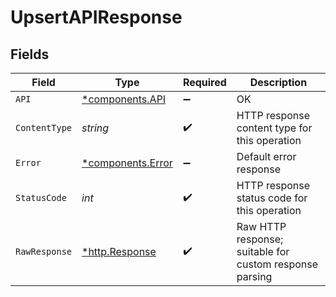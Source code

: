 # UpsertAPIResponse


## Fields

| Field                                                   | Type                                                    | Required                                                | Description                                             |
| ------------------------------------------------------- | ------------------------------------------------------- | ------------------------------------------------------- | ------------------------------------------------------- |
| `API`                                                   | [*components.API](../../models/components/api.md)       | :heavy_minus_sign:                                      | OK                                                      |
| `ContentType`                                           | *string*                                                | :heavy_check_mark:                                      | HTTP response content type for this operation           |
| `Error`                                                 | [*components.Error](../../models/components/error.md)   | :heavy_minus_sign:                                      | Default error response                                  |
| `StatusCode`                                            | *int*                                                   | :heavy_check_mark:                                      | HTTP response status code for this operation            |
| `RawResponse`                                           | [*http.Response](https://pkg.go.dev/net/http#Response)  | :heavy_check_mark:                                      | Raw HTTP response; suitable for custom response parsing |
